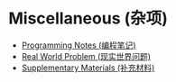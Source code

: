 # Miscellaneous (杂项)

- [Programming Notes (编程笔记)](./00_Programming_Notes/)
- [Real World Problem (现实世界问题)](./01_Real_World_Problem/)
- [Supplementary Materials (补充材料)](./02_Supplementary_Materials/)

